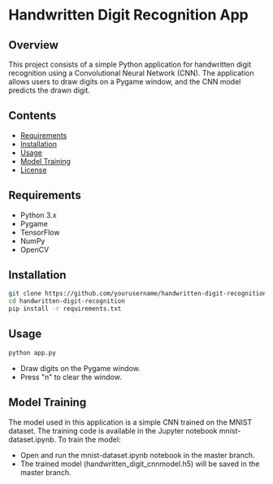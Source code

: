 # Handwritten Digit Recognition App

## Overview

This project consists of a simple Python application for handwritten digit recognition using a Convolutional Neural Network (CNN). The application allows users to draw digits on a Pygame window, and the CNN model predicts the drawn digit.

## Contents

- [Requirements](#requirements)
- [Installation](#installation)
- [Usage](#usage)
- [Model Training](#model-training)
- [License](#license)

## Requirements

- Python 3.x
- Pygame
- TensorFlow
- NumPy
- OpenCV

## Installation

```bash
git clone https://github.com/yourusername/handwritten-digit-recognition.git
cd handwritten-digit-recognition
pip install -r requirements.txt
```

## Usage

```bash
python app.py
```

- Draw digits on the Pygame window.
- Press "n" to clear the window.

## Model Training

The model used in this application is a simple CNN trained on the MNIST dataset. The training code is available in the Jupyter notebook mnist-dataset.ipynb. To train the model:

- Open and run the mnist-dataset.ipynb notebook in the master branch.
- The trained model (handwritten_digit_cnnmodel.h5) will be saved in the master branch.
